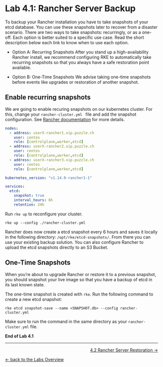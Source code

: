 # Lab 4.1: Rancher Server Backup

To backup your Rancher installation you have to take snapshots of your etcd database. You can use these snapshots later to recover from a disaster scenario. There are two ways to take snapshots: recurringly, or as a one-off. Each option is better suited to a specific use case. Read the short description below each link to know when to use each option.

* Option A: Recurring Snapshots
After you stand up a high-availability Rancher install, we recommend configuring RKE to automatically take recurring snapshots so that you always have a safe restoration point available.

* Option B: One-Time Snapshots
We advise taking one-time snapshots before events like upgrades or restoration of another snapshot.


## Enable recurring snapshots

We are going to enable recuring snapshots on our kubernetes cluster. For this, change your `rancher-cluster.yml ` file and add the snapshot configuration. See [Rancher documentation](https://rancher.com/docs/rancher/v2.x/en/backups/backups/ha-backups/#option-a-recurring-snapshots) for more details.

```yaml
nodes:
  - address: userX-rancher1.xip.puzzle.ch
    user: centos
    role: [controlplane,worker,etcd]
  - address: userX-rancher2.xip.puzzle.ch
    user: centos
    role: [controlplane,worker,etcd]
  - address: userX-rancher3.xip.puzzle.ch
    user: centos
    role: [controlplane,worker,etcd]

kubernetes_version: "v1.14.9-rancher1-1"

services:
  etcd:
    snapshot: true
    interval_hours: 6h
    retention: 24h
```

Run `rke up` to reconfigure your cluster.

```
rke up --config ./rancher-cluster.yml
```
Rancher does now create a etcd snapshot every 6 hours and saves it locally in the following directory: `/opt/rke/etcd-snapshots/`. From there you can use your existing backup solution. You can also configure Rancher to upload the etcd snapshots directly to an S3 Bucket.


## One-Time Snapshots

When you’re about to upgrade Rancher or restore it to a previous snapshot, you should snapshot your live image so that you have a backup of etcd in its last known state.


The one-time snapshot is created with `rke`. Run the following command to create a new etcd snapshot:

```
rke etcd snapshot-save --name <SNAPSHOT.db> --config rancher-cluster.yml
```

Make sure to run the command in the same directory as your `rancher-cluster.yml` file.

**End of Lab 4.1**

---

<p width="100px" align="right"><a href="42_restore.md">4.2 Rancher Server Restoration →</a></p>

[← back to the Labs Overview](../README.md)
